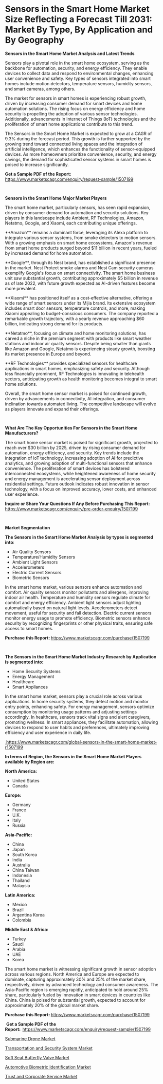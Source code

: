<p><h1>Sensors in the Smart Home Market Size Reflecting a Forecast Till 2031: Market By Type, By Application and By Geography</h1></p><p><strong>Sensors in the Smart Home Market Analysis and Latest Trends</strong></p>
<p><p>Sensors play a pivotal role in the smart home ecosystem, serving as the backbone for automation, security, and energy efficiency. They enable devices to collect data and respond to environmental changes, enhancing user convenience and safety. Key types of sensors integrated into smart homes include motion detectors, temperature sensors, humidity sensors, and smart cameras, among others.</p><p>The market for sensors in smart homes is experiencing robust growth, driven by increasing consumer demand for smart devices and home automation solutions. The rising focus on energy efficiency and home security is propelling the adoption of various sensor technologies. Additionally, advancements in Internet of Things (IoT) technologies and the proliferation of smart home applications contribute to this trend.</p><p>The Sensors in the Smart Home Market is expected to grow at a CAGR of 9.3% during the forecast period. This growth is further supported by the growing trend toward connected living spaces and the integration of artificial intelligence, which enhances the functionality of sensor-equipped devices. As more homeowners prioritize convenience, security, and energy savings, the demand for sophisticated sensor systems in smart homes is poised to increase significantly.</p></p>
<p><strong>Get a Sample PDF of the Report:&nbsp;</strong> <a href="https://www.marketscagr.com/enquiry/request-sample/1507199?utm_campaign=1789&utm_medium=2&utm_source=Github&utm_content=ia&utm_term=07122024&utm_id=sensors-in-the-smart-home">https://www.marketscagr.com/enquiry/request-sample/1507199</a></p>
<p>&nbsp;</p>
<p><strong>Sensors in the Smart Home Major Market Players</strong></p>
<p><p>The smart home market, particularly sensors, has seen rapid expansion, driven by consumer demand for automation and security solutions. Key players in this landscape include Ambient, RF Technologies, Amazon, Netatmo, Google, and Xiaomi, each contributing unique offerings.</p><p>**Amazon** remains a dominant force, leveraging its Alexa platform to integrate various sensor systems, from smoke detectors to motion sensors. With a growing emphasis on smart home ecosystems, Amazon's revenue from smart home products surged beyond $11 billion in recent years, fueled by increased demand for home automation.</p><p>**Google**, through its Nest brand, has established a significant presence in the market. Nest Protect smoke alarms and Nest Cam security cameras exemplify Google's focus on smart connectivity. The smart home business unit saw substantial growth, contributing approximately $5 billion in revenue as of late 2022, with future growth expected as AI-driven features become more prevalent.</p><p>**Xiaomi** has positioned itself as a cost-effective alternative, offering a wide range of smart sensors under its Mijia brand. Its extensive ecosystem includes smart door sensors, temperature controls, and more, making Xiaomi appealing to budget-conscious consumers. The company reported a remarkable growth trajectory, with a yearly revenue approaching $60 billion, indicating strong demand for its products.</p><p>**Netatmo**, focusing on climate and home monitoring solutions, has carved a niche in the premium segment with products like smart weather stations and indoor air quality sensors. Despite being smaller than giants like Amazon and Google, Netatmo is experiencing steady growth, boosting its market presence in Europe and beyond.</p><p>**RF Technologies** provides specialized sensors for healthcare applications in smart homes, emphasizing safety and security. Although less financially prominent, RF Technologies is innovating in telehealth sectors, anticipating growth as health monitoring becomes integral to smart home solutions.</p><p>Overall, the smart home sensor market is poised for continued growth, driven by advancements in connectivity, AI integration, and consumer inclination towards automated living. The competitive landscape will evolve as players innovate and expand their offerings.</p></p>
<p>&nbsp;</p>
<p><strong>What Are The Key Opportunities For Sensors in the Smart Home Manufacturers?</strong></p>
<p><p>The smart home sensor market is poised for significant growth, projected to reach over $30 billion by 2025, driven by rising consumer demand for automation, energy efficiency, and security. Key trends include the integration of IoT technology, increasing adoption of AI for predictive analytics, and growing adoption of multi-functional sensors that enhance convenience. The proliferation of smart devices has bolstered interconnected ecosystems, while heightened awareness of home security and energy management is accelerating sensor deployment across residential settings. Future outlook indicates robust innovation in sensor technology, with a focus on improved accuracy, lower costs, and enhanced user experience.</p></p>
<p><strong>Inquire or Share Your Questions If Any Before Purchasing This Report:</strong> <a href="https://www.marketscagr.com/enquiry/pre-order-enquiry/1507199?utm_campaign=1789&utm_medium=2&utm_source=Github&utm_content=ia&utm_term=07122024&utm_id=sensors-in-the-smart-home">https://www.marketscagr.com/enquiry/pre-order-enquiry/1507199</a></p>
<p>&nbsp;</p>
<p><strong>Market Segmentation</strong></p>
<p><strong>The Sensors in the Smart Home Market Analysis by types is segmented into:</strong></p>
<p><ul><li>Air Quality Sensors</li><li>Temperature/Humidity Sensors</li><li>Ambient Light Sensors</li><li>Accelerometers</li><li>Electric Current Sensors</li><li>Biometric Sensors</li></ul></p>
<p><p>In the smart home market, various sensors enhance automation and comfort. Air quality sensors monitor pollutants and allergens, improving indoor air health. Temperature and humidity sensors regulate climate for comfort and energy efficiency. Ambient light sensors adjust lighting automatically based on natural light levels. Accelerometers detect movement, useful for security and fall detection. Electric current sensors monitor energy usage to promote efficiency. Biometric sensors enhance security by recognizing fingerprints or other physical traits, ensuring safe access to smart homes.</p></p>
<p><strong>Purchase this Report:&nbsp;</strong><a href="https://www.marketscagr.com/purchase/1507199?utm_campaign=1789&utm_medium=2&utm_source=Github&utm_content=ia&utm_term=07122024&utm_id=sensors-in-the-smart-home">https://www.marketscagr.com/purchase/1507199</a></p>
<p>&nbsp;</p>
<p><strong>The Sensors in the Smart Home Market Industry Research by Application is segmented into:</strong></p>
<p><ul><li>Home Security Systems</li><li>Energy Management</li><li>Healthcare</li><li>Smart Appliances</li></ul></p>
<p><p>In the smart home market, sensors play a crucial role across various applications. In home security systems, they detect motion and monitor entry points, enhancing safety. For energy management, sensors optimize consumption by monitoring usage patterns and adjusting settings accordingly. In healthcare, sensors track vital signs and alert caregivers, promoting wellness. In smart appliances, they facilitate automation, allowing devices to respond to user habits and preferences, ultimately improving efficiency and user experience in daily life.</p></p>
<p><a href="https://www.marketscagr.com/global-sensors-in-the-smart-home-market-r1507199?utm_campaign=1789&utm_medium=2&utm_source=Github&utm_content=ia&utm_term=07122024&utm_id=sensors-in-the-smart-home">&nbsp;https://www.marketscagr.com/global-sensors-in-the-smart-home-market-r1507199</a></p>
<p><strong>In terms of Region, the Sensors in the Smart Home Market Players available by Region are:</strong></p>
<p>
    <p> <strong> North America: </strong>
        <ul>
            <li>United States</li>
            <li>Canada</li>
        </ul>
        </p> 
    <p> <strong> Europe: </strong>
        <ul>
            <li>Germany</li>
            <li>France</li>
            <li>U.K.</li>
            <li>Italy</li>
            <li>Russia</li>
        </ul>
        </p> 
    <p> <strong> Asia-Pacific: </strong>
        <ul>
            <li>China</li>
            <li>Japan</li>
            <li>South Korea</li>
            <li>India</li>
            <li>Australia</li>
            <li>China Taiwan</li>
            <li>Indonesia</li>
            <li>Thailand</li>
            <li>Malaysia</li>
        </ul>
        </p> 
    <p> <strong> Latin America: </strong>
        <ul>
            <li>Mexico</li>
            <li>Brazil</li>
            <li>Argentina Korea</li>
            <li>Colombia</li>
        </ul>
        </p> 
    <p> <strong> Middle East & Africa: </strong>
        <ul>
            <li>Turkey</li>
            <li>Saudi</li>
            <li>Arabia</li>
            <li>UAE</li>
            <li>Korea</li>
        </ul>
    </p>
    </p>
<p><p>The smart home market is witnessing significant growth in sensor adoption across various regions. North America and Europe are expected to dominate, capturing approximately 30% and 25% of the market share, respectively, driven by advanced technology and consumer awareness. The Asia-Pacific region is emerging rapidly, anticipated to hold around 25% share, particularly fueled by innovation in smart devices in countries like China. China is poised for substantial growth, expected to account for approximately 20% of the global market share.</p></p>
<p><strong>Purchase this Report: </strong><a href="https://www.marketscagr.com/purchase/1507199?utm_campaign=1789&utm_medium=2&utm_source=Github&utm_content=ia&utm_term=07122024&utm_id=sensors-in-the-smart-home">https://www.marketscagr.com/purchase/1507199</a></p>
<p>&nbsp;<strong>Get a Sample PDF of the Report:&nbsp;&nbsp;</strong><a href="https://www.marketscagr.com/enquiry/request-sample/1507199?utm_campaign=1789&utm_medium=2&utm_source=Github&utm_content=ia&utm_term=07122024&utm_id=sensors-in-the-smart-home">https://www.marketscagr.com/enquiry/request-sample/1507199</a></p>
<p><strong></strong></p>
<p><p><a href="https://issuu.com/reportprime-2/docs/submarine-drone-market-size-2030.pptx?utm_campaign=1789&utm_medium=2&utm_source=Github&utm_content=ia&utm_term=07122024&utm_id=sensors-in-the-smart-home">Submarine Drone Market</a></p><p><a href="https://www.linkedin.com/pulse/compreh-proposis-fbaif?utm_campaign=1789&utm_medium=2&utm_source=Github&utm_content=ia&utm_term=07122024&utm_id=sensors-in-the-smart-home">Transportation and Security System Market</a></p><p><a href="https://issuu.com/reportprime-2/docs/soft-seat-butterfly-valve-market-size-2030.pptx?utm_campaign=1789&utm_medium=2&utm_source=Github&utm_content=ia&utm_term=07122024&utm_id=sensors-in-the-smart-home">Soft Seat Butterfly Valve Market</a></p><p><a href="https://github.com/XavierTyler76/Market-Research-Report-List-1/blob/main/automotive-biometric-identification-market.md?utm_campaign=1789&utm_medium=2&utm_source=Github&utm_content=ia&utm_term=07122024&utm_id=sensors-in-the-smart-home">Automotive Biometric Identification Market</a></p><p><a href="https://www.linkedin.com/pulse/t-insight-dial-ziosf?utm_campaign=1789&utm_medium=2&utm_source=Github&utm_content=ia&utm_term=07122024&utm_id=sensors-in-the-smart-home">Trust and Corporate Service Market</a></p></p>